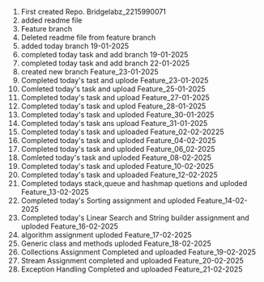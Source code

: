1. First created Repo. Bridgelabz_2215990071
2. added readme file
3. Feature branch
4. Deleted readme file from feature branch 
5. added today branch 19-01-2025
6. completed today task and add branch 19-01-2025
7. completed today task and add branch 22-01-2025
8. created new branch Feature_23-01-2025
9. Completed today's tast and uplode Feature_23-01-2025
10. Comleted today's task and upload Feature_25-01-2025
11. Completed today's task and upload Feature_27-01-2025
12. Completed today's task and uplod Feature_28-01-2025
13. Completed today's task and uploded Feature_30-01-2025
14. Completed today's task ans upload Feature_31-01-2025
15. Completed today's task and uploaded Feature_02-02-20225
16. Completed today's task and uploded Feature_04-02-2025
17. Completed today's task and uploded Feature_06_02-2025
18. Comleted today's task and uploded Feature_08-02-2025
19. Completed today's task and uploded Feature_10-02-2025
20. Completed today's task and uploaded Feature_12-02-2025
21. Completed todays stack,queue and hashmap quetions and uploded Feature_13-02-2025
22. Completed today's Sorting assignment and uploded Feature_14-02-2025
23. Completed today's Linear Search and String builder assignment and uploded Feature_16-02-2025
24. algorithm assignment uploded Feature_17-02-2025
25. Generic class and methods uploded Feature_18-02-2025
26. Collections Assignment Completed and uploaded Feature_19-02-2025
27. Stream Assignment completed and uploaded Feature_20-02-2025
28. Exception Handling Completed and uploaded Feature_21-02-2025
